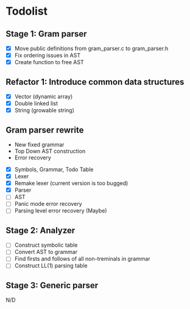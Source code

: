 # Todolist

## Stage 1: Gram parser
- [x] Move public definitions from gram_parser.c to gram_parser.h
- [x] Fix ordering issues in AST
- [x] Create function to free AST 

## Refactor 1: Introduce common data structures
- [x] Vector (dynamic array)
- [x] Double linked list
- [x] String (growable string)

## Gram parser rewrite
- New fixed grammar
- Top Down AST construction
- Error recovery

- [x] Symbols, Grammar, Todo Table
- [x] Lexer
- [x] Remake lexer (current version is too bugged)
- [x] Parser
- [ ] AST
- [ ] Panic mode error recovery
- [ ] Parsing level error recovery (Maybe)

## Stage 2: Analyzer
- [ ] Construct symbolic table
- [ ] Convert AST to grammar
- [ ] Find firsts and follows of all non-treminals in grammar
- [ ] Construct LL(1) parsing table

## Stage 3: Generic parser
N/D
